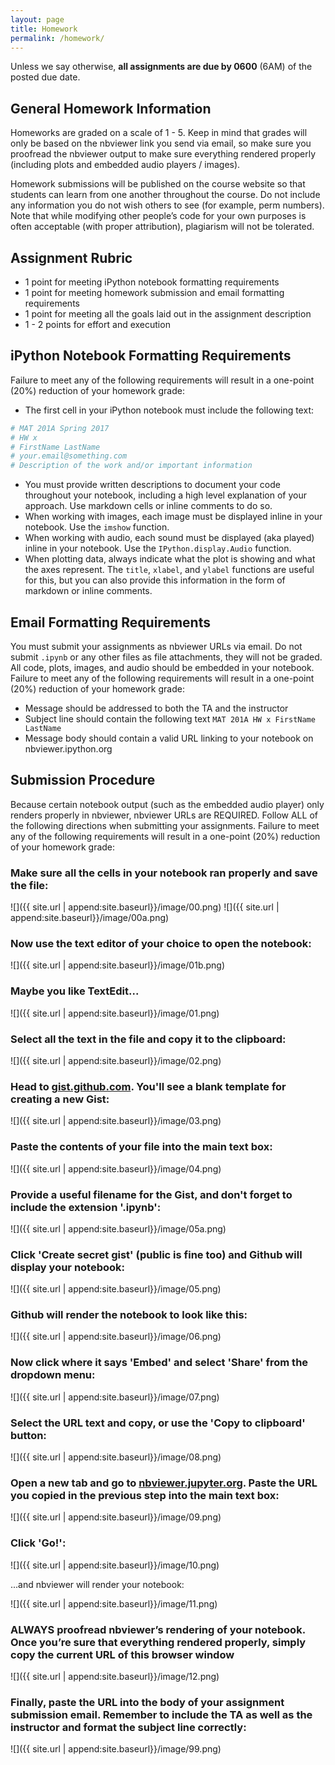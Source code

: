 ```yaml
---
layout: page
title: Homework
permalink: /homework/
---
```


<style>
table { border-collapse: collapse; }
table, th, td { border: 1px solid black; }
th, td { padding: 15px; text-align: left; }
</style>

Unless we say otherwise, **all assignments are due by 0600** (6AM) of the posted due date.

## General Homework Information

Homeworks are graded on a scale of 1 - 5. Keep in mind that grades will only be based on the nbviewer link you send via email, so make sure you proofread the nbviewer output to make sure everything rendered properly (including plots and embedded audio players / images).

Homework submissions will be published on the course website so that students can learn from one another throughout the course. Do not include any information you do not wish others to see (for example, perm numbers). Note that while modifying other people’s code for your own purposes is often acceptable (with proper attribution), plagiarism will not be tolerated.


## Assignment Rubric

-	1 point for meeting iPython notebook formatting requirements
-	1 point for meeting homework submission and email formatting requirements
-	1 point for meeting all the goals laid out in the assignment description
-	1 - 2 points for effort and execution 


## iPython Notebook Formatting Requirements

Failure to meet any of the following requirements will result in a one-point (20%) reduction of your homework grade:

-	The first cell in your iPython notebook must include the following text:
```python
# MAT 201A Spring 2017
# HW x
# FirstName LastName
# your.email@something.com
# Description of the work and/or important information
```
-	You must provide written descriptions to document your code throughout your notebook, including a high level explanation of your approach. Use markdown cells or inline comments to do so.
-	When working with images, each image must be displayed inline in your notebook. Use the `imshow` function.
-	When working with audio, each sound must be displayed (aka played) inline in your notebook. Use the `IPython.display.Audio` function.
-	When plotting data, always indicate what the plot is showing and what the axes represent. The `title`, `xlabel`, and `ylabel` functions are useful for this, but you can also provide this information in the form of markdown or inline comments.


## Email Formatting Requirements

You must submit your assignments as nbviewer URLs via email. Do not submit `.ipynb` or any other files as file attachments, they will not be graded. All code, plots, images, and audio should be embedded in your notebook. Failure to meet any of the following requirements will result in a one-point (20%) reduction of your homework grade:

- Message should be addressed to both the TA and the instructor
- Subject line should contain the following text `MAT 201A HW x FirstName LastName`
- Message body should contain a valid URL linking to your notebook on nbviewer.ipython.org


## Submission Procedure

Because certain notebook output (such as the embedded audio player) only renders properly in nbviewer, nbviewer URLs are REQUIRED. Follow ALL of the following directions when submitting your assignments. Failure to meet any of the following requirements will result in a one-point (20%) reduction of your homework grade:

### Make sure all the cells in your notebook ran properly and save the file:

![]({{ site.url | append:site.baseurl}}/image/00.png)
![]({{ site.url | append:site.baseurl}}/image/00a.png)

### Now use the text editor of your choice to open the notebook:

![]({{ site.url | append:site.baseurl}}/image/01b.png)

### Maybe you like TextEdit...

![]({{ site.url | append:site.baseurl}}/image/01.png)

### Select all the text in the file and copy it to the clipboard:

![]({{ site.url | append:site.baseurl}}/image/02.png)

### Head to [gist.github.com](https://gist.github.com). You'll see a blank template for creating a new Gist: 

![]({{ site.url | append:site.baseurl}}/image/03.png)

### Paste the contents of your file into the main text box:

![]({{ site.url | append:site.baseurl}}/image/04.png)

### Provide a useful filename for the Gist, and don't forget to include the extension '.ipynb':

![]({{ site.url | append:site.baseurl}}/image/05a.png)

### Click 'Create secret gist' (public is fine too) and Github will display your notebook:

![]({{ site.url | append:site.baseurl}}/image/05.png)

### Github will render the notebook to look like this:

![]({{ site.url | append:site.baseurl}}/image/06.png)

### Now click where it says 'Embed' and select 'Share' from the dropdown menu:

![]({{ site.url | append:site.baseurl}}/image/07.png)

### Select the URL text and copy, or use the 'Copy to clipboard' button:

![]({{ site.url | append:site.baseurl}}/image/08.png)

### Open a new tab and go to [nbviewer.jupyter.org](http://nbviewer.jupyter.org). Paste the URL you copied in the previous step into the main text box:

![]({{ site.url | append:site.baseurl}}/image/09.png)

### Click 'Go!':

![]({{ site.url | append:site.baseurl}}/image/10.png)

...and nbviewer will render your notebook:

![]({{ site.url | append:site.baseurl}}/image/11.png)


### ALWAYS proofread nbviewer’s rendering of your notebook. Once you’re sure that everything rendered properly, simply copy the current URL of this browser window

![]({{ site.url | append:site.baseurl}}/image/12.png)

### Finally, paste the URL into the body of your assignment submission email. Remember to include the TA as well as the instructor and format the subject line correctly:

![]({{ site.url | append:site.baseurl}}/image/99.png)

